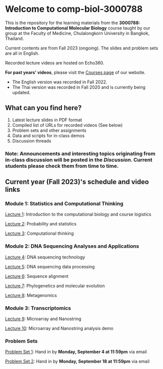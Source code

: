 # Welcome to comp-biol-3000788
This is the repository for the learning materials from the **3000788: Introduction to Computational Molecular Biology** course taught by our group at the Faculty of Medicine, Chulalongkorn University in Bangkok, Thailand.

Current contents are from Fall 2023 (ongoing). The slides and problem sets are all in English.

Recorded lecture videos are hosted on Echo360.

**For past years' videos**, please visit the [Courses page](http://cmb.md.chula.ac.th/courses.html) of our website.
* The English version was recorded in Fall 2022.
* The Thai version was recorded in Fall 2020 and is currently being updated.

## What can you find here?
1. Latest lecture slides in PDF format
2. Compiled list of URLs for recorded videos (See below)
3. Problem sets and other assignments
4. Data and scripts for in-class demos
5. Discussion threads

### Note: Announcements and interesting topics originating from in-class discussion will be posted in the *Discussion*. Current students please check them from time to time.

## Current year (Fall 2023)'s schedule and video links
### Module 1: Statistics and Computational Thinking
[Lecture 1](https://echo360.net.au/media/becfed9c-ca3b-4d4f-ab8a-2a40c553875e/public): Introduction to the computational biology and course logistics

[Lecture 2](https://echo360.net.au/media/3301f110-5c8b-4eb4-8f2e-9ceaf5aca7bc/public): Probability and statistics

[Lecture 3](https://echo360.net.au/media/7d6af43f-46d0-4bab-8191-2ced1c7c17ee/public): Computational thinking

### Module 2: DNA Sequencing Analyses and Applications
[Lecture 4](https://echo360.net.au/media/a8cfd219-7cc1-4eae-a788-425ab61476d4/public): DNA sequencing technology

[Lecture 5](https://echo360.net.au/media/5e532dfc-77d8-4076-ad15-591734acd8ca/public): DNA sequencing data processing

[Lecture 6](https://echo360.net.au/media/189d2cab-2749-4bbc-82da-901994632a70/public): Sequence alignment

[Lecture 7](https://echo360.net.au/media/16aee845-a572-486a-bec6-e9b3bb855358/public): Phylogenetics and molecular evolution

[Lecture 8](https://echo360.net.au/media/03f1fe34-a83d-4788-9cbd-9338251e5df1/public): Metagenomics

### Module 3: Transcriptomics
[Lecture 9](https://echo360.net.au/media/eb752668-3e35-4f36-9fb1-76d49a017b0c/public): Microarray and Nanostring

[Lecture 10](https://echo360.net.au/media/c940cb06-30d3-4767-977c-eeeca5f9671f/public): Microarray and Nanostring analysis demo

### Problem Sets
[Problem Set 1](https://github.com/cmb-chula/comp-biol-3000788/blob/main/problem-sets/3000788_Fall2023_PS1_083423.pdf): Hand in by **Monday, September 4 at 11:59pm** via email

[Problem Set 2](https://github.com/cmb-chula/comp-biol-3000788/blob/main/problem-sets/3000788_Fall2023_PS2_090423.pdf): Hand in by **Monday, September 18 at 11:59pm** via email
